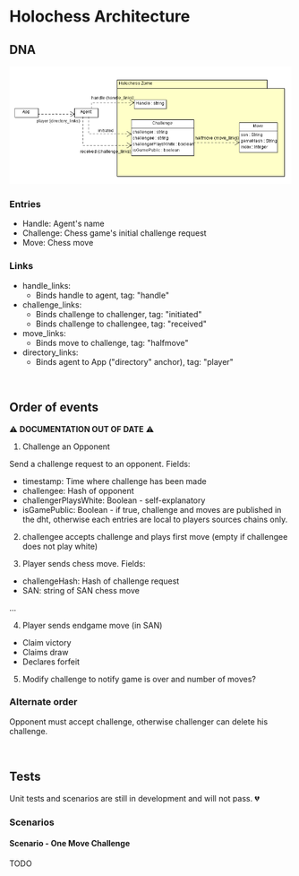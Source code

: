 # Holochess Architecture

## DNA

<img src="holochessZome.png" />


### Entries

 - Handle: Agent's name
 - Challenge: Chess game's initial challenge request
 - Move: Chess move



### Links

- handle_links:
  - Binds handle to agent, tag: "handle"  
- challenge_links: 
  - Binds challenge to challenger, tag: "initiated"
  - Binds challenge to challengee, tag: "received"
- move_links:
  - Binds move to challenge, tag: "halfmove"
- directory_links: 
  - Binds agent to App ("directory" anchor), tag: "player"


<br/>

## Order of events
 
:warning: **DOCUMENTATION OUT OF DATE** :warning:

1. Challenge an Opponent

Send a challenge request to an opponent. Fields:
 - timestamp: Time where challenge has been made
 - challengee: Hash of opponent
 - challengerPlaysWhite: Boolean - self-explanatory
 - isGamePublic: Boolean - if true, challenge and moves are published in the dht, otherwise each entries are local to players sources chains only.

 2. challengee accepts challenge and plays first move (empty if challengee does not play white)

 3. Player sends chess move. Fields:
  - challengeHash: Hash of challenge request
  - SAN: string of SAN chess move

  ...

  4. Player sends endgame move (in SAN)
   - Claim victory
   - Claims draw   
   - Declares forfeit

  5. Modify challenge to notify game is over and number of moves?


### Alternate order

Opponent must accept challenge, otherwise challenger can delete his challenge.


<br/>

## Tests

Unit tests and scenarios are still in development and will not pass. :broken_heart:

### Scenarios

#### Scenario - One Move Challenge

TODO